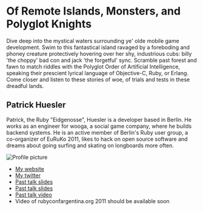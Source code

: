 # Of Remote Islands, Monsters, and Polyglot Knights

Dive deep into the mystical waters surrounding ye' olde mobile game development. Swim to this fantastical island ravaged by a foreboding and phoney creature protectively hovering over her shy, industrious cubs:  billy 'the choppy' bad con and jack 'the forgetful' sync. Scramble past forest and fawn to match riddles with the Polyglot Order of Artificial Intelligence, speaking their prescient lyrical language of Objective-C, Ruby, or Erlang. Come closer and listen to these stories of woe, of trials and tests in these dreadful lands.

## Patrick Huesler

Patrick, the Ruby "Eidgenosse", Huesler is a developer based in Berlin. He works as an engineer for wooga, a social game company, where he builds backend systems. He is an active member of Berlin's Ruby user group, a co-organizer of EuRuKo 2011, likes to hack on open source software and dreams about going surfing and skating on longboards more often.


![Profile picture](https://github.com/phuesler/call-for-proposals/raw/master/example/profile_picture.jpg)

- [My website](http://www.huesler-informatik.ch)
- [My twitter](https://twitter.com/#!/phuesler)
- [Past talk slides](http://www.slideshare.net/phuesler)
- [Past talk slides](http://www.slideshare.net/wooga/monitoring-with-syslog-and-eventmachine)
- [Past talk video](http://vimeo.com/12614702)
- Video of rubyconfargentina.org 2011 should be available soon

